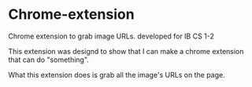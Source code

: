 # Chrome-extension
Chrome extension to grab image URLs. developed for IB CS 1-2

This extension was designd to show that I can make a chrome extension that can do "something".

What this extension does is grab all the image's URLs on the page.
